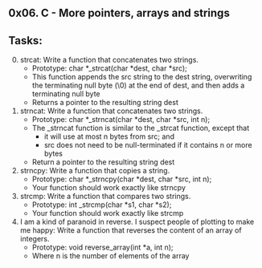 0x06. C - More pointers, arrays and strings
-------------------------------------------
## Tasks:
0. strcat: Write a function that concatenates two strings.
	* Prototype: char *_strcat(char *dest, char *src);
	* This function appends the src string to the dest string, overwriting the terminating null byte (\0) at the end of dest, and then adds a terminating null byte
	* Returns a pointer to the resulting string dest
1. strncat: Write a function that concatenates two strings.
	* Prototype: char *_strncat(char *dest, char *src, int n);
	* The _strncat function is similar to the _strcat function, except that
		* it will use at most n bytes from src; and
		* src does not need to be null-terminated if it contains n or more bytes
	* Return a pointer to the resulting string dest
2. strncpy: Write a function that copies a string.
	* Prototype: char *_strncpy(char *dest, char *src, int n);
	* Your function should work exactly like strncpy
3. strcmp: Write a function that compares two strings.
	* Prototype: int _strcmp(char *s1, char *s2);
	* Your function should work exactly like strcmp
4. I am a kind of paranoid in reverse. I suspect people of plotting to make me happy: Write a function that reverses the content of an array of integers.
	* Prototype: void reverse_array(int *a, int n);
	* Where n is the number of elements of the array

